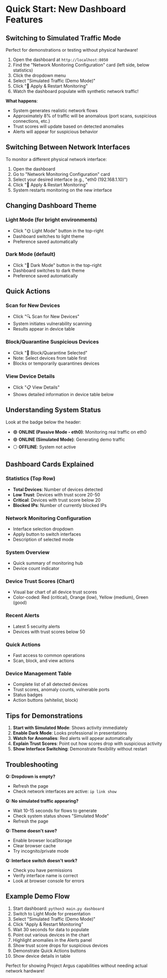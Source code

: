 # Quick Start: New Dashboard Features

## Switching to Simulated Traffic Mode

Perfect for demonstrations or testing without physical hardware!

1. Open the dashboard at `http://localhost:8050`
2. Find the "Network Monitoring Configuration" card (left side, below statistics)
3. Click the dropdown menu
4. Select "Simulated Traffic (Demo Mode)"
5. Click "🔄 Apply & Restart Monitoring"
6. Watch the dashboard populate with synthetic network traffic!

**What happens**:
- System generates realistic network flows
- Approximately 8% of traffic will be anomalous (port scans, suspicious connections, etc.)
- Trust scores will update based on detected anomalies
- Alerts will appear for suspicious behavior

## Switching Between Network Interfaces

To monitor a different physical network interface:

1. Open the dashboard
2. Go to "Network Monitoring Configuration" card
3. Select your desired interface (e.g., "eth0 (192.168.1.10)")
4. Click "🔄 Apply & Restart Monitoring"
5. System restarts monitoring on the new interface

## Changing Dashboard Theme

### Light Mode (for bright environments)
- Click "🌞 Light Mode" button in the top-right
- Dashboard switches to light theme
- Preference saved automatically

### Dark Mode (default)
- Click "🌙 Dark Mode" button in the top-right
- Dashboard switches to dark theme
- Preference saved automatically

## Quick Actions

### Scan for New Devices
- Click "🔍 Scan for New Devices"
- System initiates vulnerability scanning
- Results appear in device table

### Block/Quarantine Suspicious Devices
- Click "🚫 Block/Quarantine Selected"
- Note: Select devices from table first
- Blocks or temporarily quarantines devices

### View Device Details
- Click "📋 View Details"
- Shows detailed information in device table below

## Understanding System Status

Look at the badge below the header:

- 🟢 **ONLINE (Passive Mode - eth0)**: Monitoring real traffic on eth0
- 🟢 **ONLINE (Simulated Mode)**: Generating demo traffic
- ⚪ **OFFLINE**: System not active

## Dashboard Cards Explained

### Statistics (Top Row)
- **Total Devices**: Number of devices detected
- **Low Trust**: Devices with trust score 20-50
- **Critical**: Devices with trust score below 20
- **Blocked IPs**: Number of currently blocked IPs

### Network Monitoring Configuration
- Interface selection dropdown
- Apply button to switch interfaces
- Description of selected mode

### System Overview
- Quick summary of monitoring hub
- Device count indicator

### Device Trust Scores (Chart)
- Visual bar chart of all device trust scores
- Color-coded: Red (critical), Orange (low), Yellow (medium), Green (good)

### Recent Alerts
- Latest 5 security alerts
- Devices with trust scores below 50

### Quick Actions
- Fast access to common operations
- Scan, block, and view actions

### Device Management Table
- Complete list of all detected devices
- Trust scores, anomaly counts, vulnerable ports
- Status badges
- Action buttons (whitelist, block)

## Tips for Demonstrations

1. **Start with Simulated Mode**: Shows activity immediately
2. **Enable Dark Mode**: Looks professional in presentations
3. **Watch for Anomalies**: Red alerts will appear automatically
4. **Explain Trust Scores**: Point out how scores drop with suspicious activity
5. **Show Interface Switching**: Demonstrate flexibility without restart

## Troubleshooting

**Q: Dropdown is empty?**
- Refresh the page
- Check network interfaces are active: `ip link show`

**Q: No simulated traffic appearing?**
- Wait 10-15 seconds for flows to generate
- Check system status shows "Simulated Mode"
- Refresh the page

**Q: Theme doesn't save?**
- Enable browser localStorage
- Clear browser cache
- Try incognito/private mode

**Q: Interface switch doesn't work?**
- Check you have permissions
- Verify interface name is correct
- Look at browser console for errors

## Example Demo Flow

1. Start dashboard: `python3 main.py dashboard`
2. Switch to Light Mode for presentation
3. Select "Simulated Traffic (Demo Mode)"
4. Click "Apply & Restart Monitoring"
5. Wait 30 seconds for data to populate
6. Point out various devices in the chart
7. Highlight anomalies in the Alerts panel
8. Show trust score drops for suspicious devices
9. Demonstrate Quick Actions buttons
10. Show device details in table

Perfect for showing Project Argus capabilities without needing actual network hardware!
